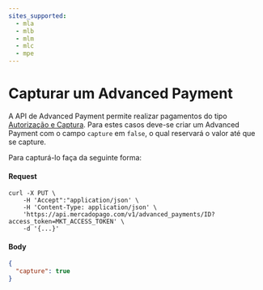 ```yaml
---
sites_supported:
  - mla
  - mlb
  - mlm
  - mlc
  - mpe
---
```


# Capturar um Advanced Payment

A API de Advanced Payment permite realizar pagamentos do tipo [Autorização e Captura](https://www.mercadopago.com.br/developers/pt/guides/payments/api/authorization-and-capture). Para estes casos deve-se criar um Advanced Payment com o campo `capture` em `false`, o qual reservará o valor até que se capture.

Para capturá-lo faça da seguinte forma:

#### Request
```curl
curl -X PUT \
    -H 'Accept":"application/json' \
    -H 'Content-Type: application/json' \
    'https://api.mercadopago.com/v1/advanced_payments/ID?access_token=MKT_ACCESS_TOKEN' \
    -d '{...}'
```

#### Body
```json
{
  "capture": true
}
```  
